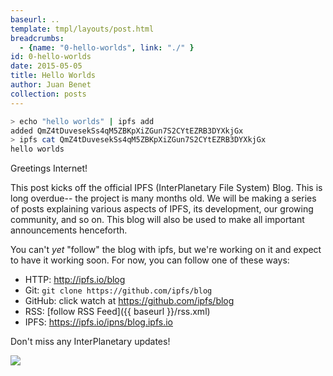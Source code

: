 ```yaml
---
baseurl: ..
template: tmpl/layouts/post.html
breadcrumbs:
  - {name: "0-hello-worlds", link: "./" }
id: 0-hello-worlds
date: 2015-05-05
title: Hello Worlds
author: Juan Benet
collection: posts
---
```


```sh
> echo "hello worlds" | ipfs add
added QmZ4tDuvesekSs4qM5ZBKpXiZGun7S2CYtEZRB3DYXkjGx
> ipfs cat QmZ4tDuvesekSs4qM5ZBKpXiZGun7S2CYtEZRB3DYXkjGx
hello worlds
```

Greetings Internet!

This post kicks off the official IPFS (InterPlanetary File System) Blog. This is long overdue-- the project is many months old. We will be making a series of posts explaining various aspects of IPFS, its development, our growing community, and so on. This blog will also be used to make all important announcements henceforth.

<!--more-->

You can't _yet_ "follow" the blog with ipfs, but we're working on it and expect to have it working soon. For now, you can follow one of these ways:

- HTTP: http://ipfs.io/blog
- Git: `git clone https://github.com/ipfs/blog`
- GitHub: click watch at https://github.com/ipfs/blog
- RSS: [follow RSS Feed]({{ baseurl }}/rss.xml)
- IPFS: https://ipfs.io/ipns/blog.ipfs.io

Don't miss any InterPlanetary updates!

![](earthrise.png)
